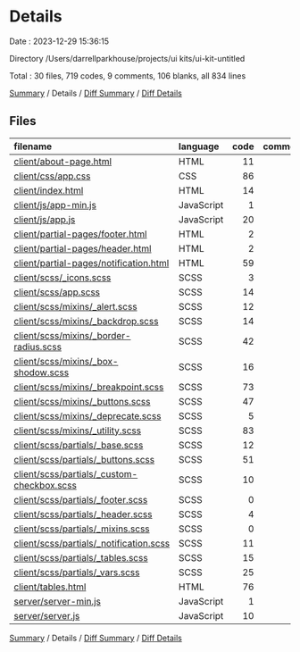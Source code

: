 # Details

Date : 2023-12-29 15:36:15

Directory /Users/darrellparkhouse/projects/ui kits/ui-kit-untitled

Total : 30 files,  719 codes, 9 comments, 106 blanks, all 834 lines

[Summary](results.md) / Details / [Diff Summary](diff.md) / [Diff Details](diff-details.md)

## Files
| filename | language | code | comment | blank | total |
| :--- | :--- | ---: | ---: | ---: | ---: |
| [client/about-page.html](/client/about-page.html) | HTML | 11 | 0 | 1 | 12 |
| [client/css/app.css](/client/css/app.css) | CSS | 86 | 2 | 11 | 99 |
| [client/index.html](/client/index.html) | HTML | 14 | 0 | 0 | 14 |
| [client/js/app-min.js](/client/js/app-min.js) | JavaScript | 1 | 0 | 0 | 1 |
| [client/js/app.js](/client/js/app.js) | JavaScript | 20 | 1 | 2 | 23 |
| [client/partial-pages/footer.html](/client/partial-pages/footer.html) | HTML | 2 | 0 | 1 | 3 |
| [client/partial-pages/header.html](/client/partial-pages/header.html) | HTML | 2 | 1 | 0 | 3 |
| [client/partial-pages/notification.html](/client/partial-pages/notification.html) | HTML | 59 | 0 | 4 | 63 |
| [client/scss/_icons.scss](/client/scss/_icons.scss) | SCSS | 3 | 0 | 0 | 3 |
| [client/scss/app.scss](/client/scss/app.scss) | SCSS | 14 | 1 | 3 | 18 |
| [client/scss/mixins/_alert.scss](/client/scss/mixins/_alert.scss) | SCSS | 12 | 0 | 4 | 16 |
| [client/scss/mixins/_backdrop.scss](/client/scss/mixins/_backdrop.scss) | SCSS | 14 | 0 | 2 | 16 |
| [client/scss/mixins/_border-radius.scss](/client/scss/mixins/_border-radius.scss) | SCSS | 42 | 0 | 9 | 51 |
| [client/scss/mixins/_box-shodow.scss](/client/scss/mixins/_box-shodow.scss) | SCSS | 16 | 0 | 3 | 19 |
| [client/scss/mixins/_breakpoint.scss](/client/scss/mixins/_breakpoint.scss) | SCSS | 73 | 0 | 11 | 84 |
| [client/scss/mixins/_buttons.scss](/client/scss/mixins/_buttons.scss) | SCSS | 47 | 0 | 2 | 49 |
| [client/scss/mixins/_deprecate.scss](/client/scss/mixins/_deprecate.scss) | SCSS | 5 | 0 | 0 | 5 |
| [client/scss/mixins/_utility.scss](/client/scss/mixins/_utility.scss) | SCSS | 83 | 0 | 20 | 103 |
| [client/scss/partials/_base.scss](/client/scss/partials/_base.scss) | SCSS | 12 | 0 | 1 | 13 |
| [client/scss/partials/_buttons.scss](/client/scss/partials/_buttons.scss) | SCSS | 51 | 2 | 11 | 64 |
| [client/scss/partials/_custom-checkbox.scss](/client/scss/partials/_custom-checkbox.scss) | SCSS | 10 | 0 | 1 | 11 |
| [client/scss/partials/_footer.scss](/client/scss/partials/_footer.scss) | SCSS | 0 | 0 | 1 | 1 |
| [client/scss/partials/_header.scss](/client/scss/partials/_header.scss) | SCSS | 4 | 0 | 1 | 5 |
| [client/scss/partials/_mixins.scss](/client/scss/partials/_mixins.scss) | SCSS | 0 | 0 | 1 | 1 |
| [client/scss/partials/_notification.scss](/client/scss/partials/_notification.scss) | SCSS | 11 | 0 | 2 | 13 |
| [client/scss/partials/_tables.scss](/client/scss/partials/_tables.scss) | SCSS | 15 | 0 | 3 | 18 |
| [client/scss/partials/_vars.scss](/client/scss/partials/_vars.scss) | SCSS | 25 | 0 | 5 | 30 |
| [client/tables.html](/client/tables.html) | HTML | 76 | 0 | 4 | 80 |
| [server/server-min.js](/server/server-min.js) | JavaScript | 1 | 0 | 0 | 1 |
| [server/server.js](/server/server.js) | JavaScript | 10 | 2 | 3 | 15 |

[Summary](results.md) / Details / [Diff Summary](diff.md) / [Diff Details](diff-details.md)